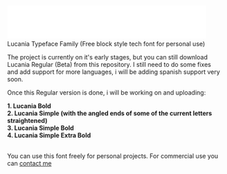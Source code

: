 <img src="images_readme/lucania-logo-github.png"> </img><br>
Lucania Typeface Family (Free block style tech font for personal use)

The project is currently on it's early stages, but you can still download<br>
Lucania Regular (Beta) from this repository. I still need to do some fixes<br>
and add support for more languages, i will be adding spanish support very<br>
soon.<br>

Once this Regular version is done, i will be working on and uploading:<br>

<b>
1. Lucania Bold <br>
2. Lucania Simple (with the angled ends of some of the current letters straightened) <br>
3. Lucania Simple Bold <br>
4. Lucania Simple Extra Bold <br>
</b><br>

You can use this font freely for personal projects. For commercial use you can <a href="eenster@gmail.com"> contact me </a>
